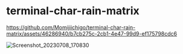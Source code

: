 # terminal-char-rain-matrix

https://github.com/Momijiichigo/terminal-char-rain-matrix/assets/46286940/b7cb275c-2cb1-4e47-99d9-ef175798cdc6


![Screenshot_20230708_170830](https://github.com/Momijiichigo/terminal-char-rain-matrix/assets/46286940/a40085d0-d5d7-48c8-a3ba-9987bc3439cc)
